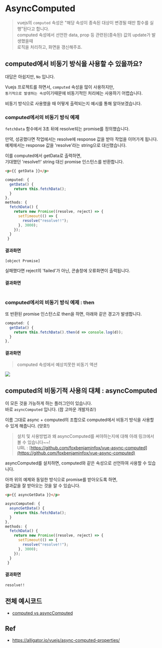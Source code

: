 
# AsyncComputed

> vuejs의 `computed` 속성은 "해당 속성이 종속된 대상이 변경될 때만 함수를 실행"된다고 합니다.  
> computed 속성에서 선언한 data, prop 등 관련된(종속된) 값의 update가 발생했을때  
> 로직을 처리하고, 화면을 갱신해주죠.

## computed에서 비동기 방식을 사용할 수 있을까요?

대답은 아쉽지만, `No` 입니다.

Vuejs 프로젝트를 하면서, `computed` 속성을 많이 사용하지만,  
`동기적으로 발생하는 속성`이기때문에 비동기적인 처리에는 사용하기 어렵습니다.  

비동기 방식으로 사용했을 때 어떻게 출력되는지 예시를 통해 알아보겠습니다.  

### computed에서의 비동기 방식 예제

`fetchData` 함수에서 3초 뒤에 resolve되는 promise를 정의했습니다.  

만약, 성공했다면 작업에서는 resolve에 response 값을 받아 작업을 이어가게 됩니다.  
예제에서는 response 값을 'resolve'라는 string으로 대신했습니다.  

이를 computed에서 getData로 출력하면,  
기대했던 'resolve!!' string 대신 promise 인스턴스를 반환합니다.

```html
<p>{{ getData }}</p>
```

```javascript
computed: {
  getData() {
    return this.fetchData();
  }
},
methods: {
  fetchData() {
    return new Promise((resolve, reject) => {
      setTimeout(() => {
        resolve("resolve!!");
      }, 3000);
    });
  }
 }
```

#### 결과화면
```console
[object Promise]
```

실패했다면 reject의 'failed'가 아닌, 콘솔창에 오류화면이 출력됩니다.
#### 결과화면
<img src="https://user-images.githubusercontent.com/26196090/74915127-04304d00-5407-11ea-9dec-7e328aa52c3e.png" alt="">

### computed에서의 비동기 방식 예제 : then

또 반환된 promise 인스턴스로 then을 하면, 아래와 같은 경고가 발생합니다.

```javascript
computed: {
  getData() {
    return this.fetchData().then(d => console.log(d));
  }
},
```

#### 결과화면
> computed 속성에서 예상치못한 비동기 액션
<image src="https://user-images.githubusercontent.com/26196090/74913143-6d15c600-5403-11ea-8460-7c75beca0c21.png" al="">


## computed의 비동기적 사용의 대체 : asyncComputed

이 모든 것을 가능하게 하는 플러그인이 있습니다.  
바로 `asyncComputed` 입니다. (참 고마운 개발자죠!)  

이름 그대로 async + computed의 조합으로 computed에서 비동기 방식을 사용할 수 있게 해줍니다. (얏호!)

> 설치 및 사용방법과 왜 asyncComputed를 써야하는지에 대해 아래 링크에서 볼 수 있습니다~~!  
> URL : [https://github.com/foxbenjaminfox/vue-async-computed](https://github.com/foxbenjaminfox/vue-async-computed)

asyncComputed를 설치하면, computed와 같은 속성으로 선언하여 사용할 수 있습니다.

아까 위의 예제와 동일한 방식으로 promise를 받아오도록 하면,  
결과값을 잘 받아오는 것을 알 수 있습니다.

```html
<p>{{ asyncGetData }}</p>
```
```javascript
asyncComputed: {
  asyncGetData() {
    return this.fetchData();
  }
},
methods: {
  fetchData() {
    return new Promise((resolve, reject) => {
      setTimeout(() => {
        resolve("resolve!!");
      }, 3000);
    });
  }
 }
```
#### 결과화면
```console
resolve!!
```

## 전체 예시코드
- [computed vs asyncComputed](https://codesandbox.io/s/computed-vs-asynccomputed-t3orr?fontsize=14&hidenavigation=1&theme=dark)

## Ref
- https://alligator.io/vuejs/async-computed-properties/

